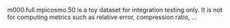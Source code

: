m000.full.mpicosmo.50 is a toy dataset for integration testing only. It is not for computing metrics such as relative error, compression ratio, ...
